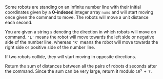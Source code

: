 Some robots are standing on an infinite number line with their initial coordinates given by a **0-indexed** integer array `nums` and will start moving once given the command to move. The robots will move a unit distance each second.

You are given a string `s` denoting the direction in which robots will move on command. `'L'` means the robot will move towards the left side or negative side of the number line, whereas `'R'` means the robot will move towards the right side or positive side of the number line.

If two robots collide, they will start moving in opposite directions.

Return the sum of distances between all the pairs of robots d seconds after the command. Since the sum can be very large, return it modulo <code>10<sup>9</sup> + 7</code>.